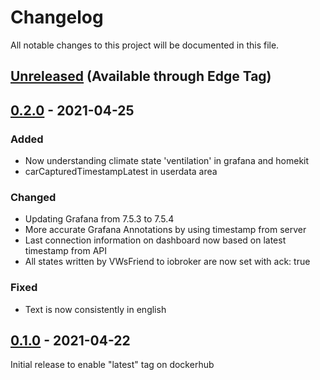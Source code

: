 # Changelog
All notable changes to this project will be documented in this file.

## [Unreleased] (Available through Edge Tag)

## [0.2.0] - 2021-04-25
### Added
- Now understanding climate state 'ventilation' in grafana and homekit
- carCapturedTimestampLatest in userdata area

### Changed
- Updating Grafana from 7.5.3 to 7.5.4
- More accurate Grafana Annotations by using timestamp from server
- Last connection information on dashboard now based on latest timestamp from API
- All states written by VWsFriend to iobroker are now set with ack: true

### Fixed
- Text is now consistently in english

## [0.1.0] - 2021-04-22
Initial release to enable "latest" tag on dockerhub

[unreleased]: https://github.com/tillsteinbach/VWsFriend/compare/v0.2.0...HEAD
[0.2.0]: https://github.com/tillsteinbach/VWsFriend/compare/v0.1.0...v0.2.0
[0.1.0]: https://github.com/tillsteinbach/VWsFriend/releases/tag/v0.1.0
